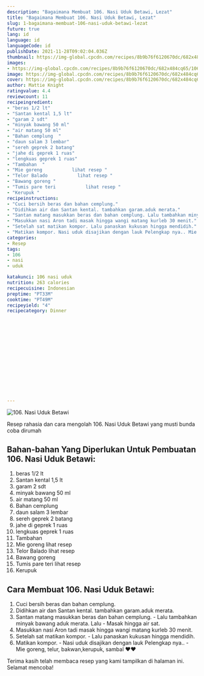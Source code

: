 ```yaml
---
description: "Bagaimana Membuat 106. Nasi Uduk Betawi, Lezat"
title: "Bagaimana Membuat 106. Nasi Uduk Betawi, Lezat"
slug: 1-bagaimana-membuat-106-nasi-uduk-betawi-lezat
future: true
lang: id
language: id
languageCode: id
publishDate: 2021-11-28T09:02:04.036Z 
thumbnail: https://img-global.cpcdn.com/recipes/8b9b76f6120670dc/682x484cq65/106-nasi-uduk-betawi-foto-resep-utama.webp
images:
- https://img-global.cpcdn.com/recipes/8b9b76f6120670dc/682x484cq65/106-nasi-uduk-betawi-foto-resep-utama.webp
image: https://img-global.cpcdn.com/recipes/8b9b76f6120670dc/682x484cq65/106-nasi-uduk-betawi-foto-resep-utama.webp
cover: https://img-global.cpcdn.com/recipes/8b9b76f6120670dc/682x484cq65/106-nasi-uduk-betawi-foto-resep-utama.webp
author: Mattie Knight
ratingvalue: 4.4
reviewcount: 11
recipeingredient:
- "beras 1/2 lt"
- "Santan kental 1,5 lt"
- "garam 2 sdt"
- "minyak bawang 50 ml"
- "air matang 50 ml"
- "Bahan cemplung  "
- "daun salam 3 lembar"
- "sereh geprek 2 batang"
- "jahe di geprek 1 ruas"
- "lengkuas geprek 1 ruas"
- "Tambahan  "
- "Mie goreng           lihat resep "
- "Telor Balado           lihat resep "
- "Bawang goreng "
- "Tumis pare teri           lihat resep "
- "Kerupuk "
recipeinstructions:
- "Cuci bersih beras dan bahan cemplung."
- "Didihkan air dan Santan kental. tambahkan garam.aduk merata."
- "Santan matang masukkan beras dan bahan cemplung. Lalu tambahkan minyak bawang aduk merata. Lalu Masak hingga air sat."
- "Masukkan nasi Aron tadi masak hingga wangi matang kurleb 30 menit."
- "Setelah sat matikan kompor. Lalu panaskan kukusan hingga mendidih."
- "Matikan kompor. Nasi uduk disajikan dengan lauk Pelengkap nya.. Mie goreng, telur, bakwan,kerupuk, sambal ❤️❤️"
categories:
- Resep
tags:
- 106
- nasi
- uduk

katakunci: 106 nasi uduk 
nutrition: 263 calories
recipecuisine: Indonesian
preptime: "PT33M"
cooktime: "PT49M"
recipeyield: "4"
recipecategory: Dinner


     
    
    
    
    
    
    
    
    
    
    
      
    
---
```



![106. Nasi Uduk Betawi](https://img-global.cpcdn.com/recipes/8b9b76f6120670dc/682x484cq65/106-nasi-uduk-betawi-foto-resep-utama.webp)

Resep rahasia dan cara mengolah  106. Nasi Uduk Betawi yang musti bunda coba dirumah

<!--inarticleads1-->

## Bahan-bahan Yang Diperlukan Untuk Pembuatan 106. Nasi Uduk Betawi:

1. beras 1/2 lt
1. Santan kental 1,5 lt
1. garam 2 sdt
1. minyak bawang 50 ml
1. air matang 50 ml
1. Bahan cemplung  
1. daun salam 3 lembar
1. sereh geprek 2 batang
1. jahe di geprek 1 ruas
1. lengkuas geprek 1 ruas
1. Tambahan  
1. Mie goreng           lihat resep 
1. Telor Balado           lihat resep 
1. Bawang goreng 
1. Tumis pare teri           lihat resep 
1. Kerupuk 



<!--inarticleads2-->

## Cara Membuat 106. Nasi Uduk Betawi:

1. Cuci bersih beras dan bahan cemplung.
1. Didihkan air dan Santan kental. tambahkan garam.aduk merata.
1. Santan matang masukkan beras dan bahan cemplung. - Lalu tambahkan minyak bawang aduk merata. Lalu - Masak hingga air sat.
1. Masukkan nasi Aron tadi masak hingga wangi matang kurleb 30 menit.
1. Setelah sat matikan kompor. - Lalu panaskan kukusan hingga mendidih.
1. Matikan kompor. - Nasi uduk disajikan dengan lauk Pelengkap nya.. - Mie goreng, telur, bakwan,kerupuk, sambal ❤️❤️




Terima kasih telah membaca resep yang kami tampilkan di halaman ini. Selamat mencoba!
